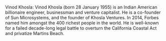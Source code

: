 Vinod Khosla: Vinod Khosla (born 28 January 1955) is an Indian American billionaire engineer, businessman and venture capitalist. He is a co-founder of Sun Microsystems, and the founder of Khosla Ventures. In 2014, Forbes named him amongst the 400 richest people in the world. He is well-known for a failed decade-long legal battle to overturn the California Coastal Act and privatize Martins Beach.
